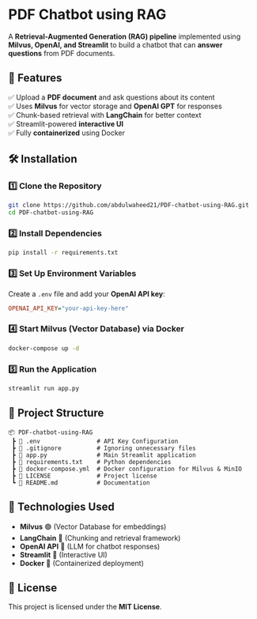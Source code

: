 # **PDF Chatbot using RAG**  

A **Retrieval-Augmented Generation (RAG) pipeline** implemented using **Milvus, OpenAI, and Streamlit** to build a chatbot that can **answer questions** from PDF documents.  

## **🚀 Features**  
✅ Upload a **PDF document** and ask questions about its content  
✅ Uses **Milvus** for vector storage and **OpenAI GPT** for responses  
✅ Chunk-based retrieval with **LangChain** for better context  
✅ Streamlit-powered **interactive UI**  
✅ Fully **containerized** using Docker  

## **🛠️ Installation**  

### **1️⃣ Clone the Repository**  
```bash
git clone https://github.com/abdulwaheed21/PDF-chatbot-using-RAG.git
cd PDF-chatbot-using-RAG
```

### **2️⃣ Install Dependencies**  
```bash
pip install -r requirements.txt
```

### **3️⃣ Set Up Environment Variables**  
Create a `.env` file and add your **OpenAI API key**:  
```ini
OPENAI_API_KEY="your-api-key-here"
```

### **4️⃣ Start Milvus (Vector Database) via Docker**  
```bash
docker-compose up -d
```

### **5️⃣ Run the Application**  
```bash
streamlit run app.py
```

## **📂 Project Structure**  
```
📦 PDF-chatbot-using-RAG
 ┣ 📜 .env                # API Key Configuration
 ┣ 📜 .gitignore          # Ignoring unnecessary files
 ┣ 📜 app.py              # Main Streamlit application
 ┣ 📜 requirements.txt    # Python dependencies
 ┣ 📜 docker-compose.yml  # Docker configuration for Milvus & MinIO
 ┣ 📜 LICENSE             # Project license
 ┗ 📜 README.md           # Documentation
```

## **📌 Technologies Used**  
- **Milvus** 🟢 (Vector Database for embeddings)  
- **LangChain** 🔗 (Chunking and retrieval framework)  
- **OpenAI API** 🤖 (LLM for chatbot responses)  
- **Streamlit** 🎨 (Interactive UI)  
- **Docker** 🐳 (Containerized deployment)  

## **📜 License**  
This project is licensed under the **MIT License**.  
